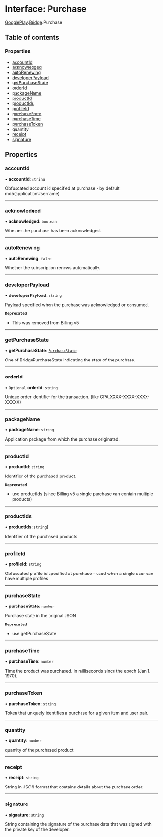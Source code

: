 # Interface: Purchase

[GooglePlay](../modules/CdvPurchase.GooglePlay.md).[Bridge](../modules/CdvPurchase.GooglePlay.Bridge.md).Purchase

## Table of contents

### Properties

- [accountId](CdvPurchase.GooglePlay.Bridge.Purchase.md#accountid)
- [acknowledged](CdvPurchase.GooglePlay.Bridge.Purchase.md#acknowledged)
- [autoRenewing](CdvPurchase.GooglePlay.Bridge.Purchase.md#autorenewing)
- [developerPayload](CdvPurchase.GooglePlay.Bridge.Purchase.md#developerpayload)
- [getPurchaseState](CdvPurchase.GooglePlay.Bridge.Purchase.md#getpurchasestate)
- [orderId](CdvPurchase.GooglePlay.Bridge.Purchase.md#orderid)
- [packageName](CdvPurchase.GooglePlay.Bridge.Purchase.md#packagename)
- [productId](CdvPurchase.GooglePlay.Bridge.Purchase.md#productid)
- [productIds](CdvPurchase.GooglePlay.Bridge.Purchase.md#productids)
- [profileId](CdvPurchase.GooglePlay.Bridge.Purchase.md#profileid)
- [purchaseState](CdvPurchase.GooglePlay.Bridge.Purchase.md#purchasestate)
- [purchaseTime](CdvPurchase.GooglePlay.Bridge.Purchase.md#purchasetime)
- [purchaseToken](CdvPurchase.GooglePlay.Bridge.Purchase.md#purchasetoken)
- [quantity](CdvPurchase.GooglePlay.Bridge.Purchase.md#quantity)
- [receipt](CdvPurchase.GooglePlay.Bridge.Purchase.md#receipt)
- [signature](CdvPurchase.GooglePlay.Bridge.Purchase.md#signature)

## Properties

### accountId

• **accountId**: `string`

Obfuscated account id specified at purchase - by default md5(applicationUsername)

___

### acknowledged

• **acknowledged**: `boolean`

Whether the purchase has been acknowledged.

___

### autoRenewing

• **autoRenewing**: ``false``

Whether the subscription renews automatically.

___

### developerPayload

• **developerPayload**: `string`

Payload specified when the purchase was acknowledged or consumed.

**`Deprecated`**

- This was removed from Billing v5

___

### getPurchaseState

• **getPurchaseState**: [`PurchaseState`](../enums/CdvPurchase.GooglePlay.Bridge.PurchaseState.md)

One of BridgePurchaseState indicating the state of the purchase.

___

### orderId

• `Optional` **orderId**: `string`

Unique order identifier for the transaction.  (like GPA.XXXX-XXXX-XXXX-XXXXX)

___

### packageName

• **packageName**: `string`

Application package from which the purchase originated.

___

### productId

• **productId**: `string`

Identifier of the purchased product.

**`Deprecated`**

- use productIds (since Billing v5 a single purchase can contain multiple products)

___

### productIds

• **productIds**: `string`[]

Identifier of the purchased products

___

### profileId

• **profileId**: `string`

Obfuscated profile id specified at purchase - used when a single user can have multiple profiles

___

### purchaseState

• **purchaseState**: `number`

Purchase state in the original JSON

**`Deprecated`**

- use getPurchaseState

___

### purchaseTime

• **purchaseTime**: `number`

Time the product was purchased, in milliseconds since the epoch (Jan 1, 1970).

___

### purchaseToken

• **purchaseToken**: `string`

Token that uniquely identifies a purchase for a given item and user pair.

___

### quantity

• **quantity**: `number`

quantity of the purchased product

___

### receipt

• **receipt**: `string`

String in JSON format that contains details about the purchase order.

___

### signature

• **signature**: `string`

String containing the signature of the purchase data that was signed with the private key of the developer.
